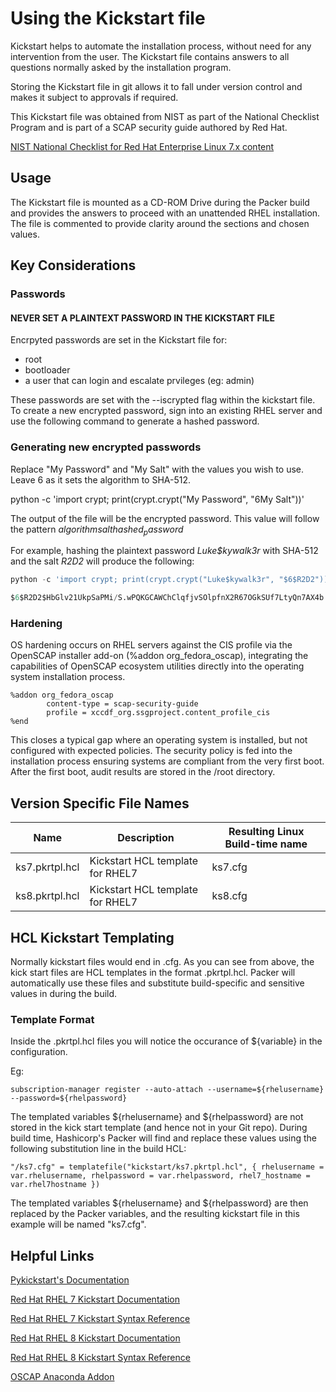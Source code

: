 # Using the Kickstart file
Kickstart helps to automate the installation process, without need for any intervention from the user. The Kickstart file contains answers to all questions normally asked by the installation program.

Storing the Kickstart file in git allows it to fall under version control and makes it subject to approvals if required.

This Kickstart file was obtained from NIST as part of the National Checklist Program and is part of a SCAP security guide authored by Red Hat.

[NIST National Checklist for Red Hat Enterprise Linux 7.x content](https://nvd.nist.gov/ncp/checklist/811)

## Usage
The Kickstart file is mounted as a CD-ROM Drive during the Packer build and provides the answers to proceed with an unattended RHEL installation.  The file is commented to provide clarity around the sections and chosen values.

## Key Considerations
### Passwords

#### NEVER SET A PLAINTEXT PASSWORD IN THE KICKSTART FILE

Encrpyted passwords are set in the Kickstart file for:

* root
* bootloader
* a user that can login and escalate prvileges (eg: admin)

These passwords are set with the --iscrypted flag within the kickstart file. To create a new encrypted password, sign into an existing RHEL server and use the following command to generate a hashed password.

### Generating new encrypted passwords

Replace "My Password" and "My Salt" with the values you wish to use.  Leave $6$ as it sets the algorithm to SHA-512.

python -c 'import crypt; print(crypt.crypt("My Password", "$6$My Salt"))'

The output of the file will be the encrypted password.  This value will follow the pattern *$algorithm$salt$hashed_password$*

For example, hashing the plaintext password *Luke$kywalk3r* with SHA-512 and the salt *R2D2* will produce the following:

```python
python -c 'import crypt; print(crypt.crypt("Luke$kywalk3r", "$6$R2D2"))'

$6$R2D2$HbGlv21UkpSaPMi/S.wPQKGCAWChClqfjvSOlpfnX2R67OGkSUf7LtyQn7AX4b.UyRZ5x/bsSxrYfGLuwXO8A/
```

### Hardening

OS hardening occurs on RHEL servers against the CIS profile via the OpenSCAP installer add-on (%addon org_fedora_oscap), integrating the capabilities of OpenSCAP ecosystem utilities directly into the operating system installation process.


```
%addon org_fedora_oscap
        content-type = scap-security-guide
        profile = xccdf_org.ssgproject.content_profile_cis
%end
```

This closes a typical gap where an operating system is installed, but not configured with expected policies. The security policy is fed into the installation process ensuring systems are compliant from the very first boot. After the first boot, audit results are stored in the /root directory.


## Version Specific File Names
| Name           | Description                      | Resulting Linux Build-time name|
|----------------|----------------------------------|--------------------------------|
| ks7.pkrtpl.hcl | Kickstart HCL template for RHEL7 | ks7.cfg                        |
| ks8.pkrtpl.hcl | Kickstart HCL template for RHEL7 | ks8.cfg                        |            


## HCL Kickstart Templating
Normally kickstart files would end in <filename>.cfg.   As you can see from above, the kick start files are HCL templates in the format <filename>.pkrtpl.hcl.    Packer will automatically use these files and substitute build-specific and sensitive values in during the build.

### Template Format
Inside the <filename>.pkrtpl.hcl files you will notice the occurance of ${variable} in the configuration.

Eg: 
```
subscription-manager register --auto-attach --username=${rhelusername} --password=${rhelpassword}
```
The templated variables ${rhelusername} and ${rhelpassword} are not stored in the kick start template (and hence not in your Git repo).
During build time, Hashicorp's Packer will find and replace these values using the following substitution line in the build HCL:
```
"/ks7.cfg" = templatefile("kickstart/ks7.pkrtpl.hcl", { rhelusername = var.rhelusername, rhelpassword = var.rhelpassword, rhel7_hostname = var.rhel7hostname })
```

The templated variables ${rhelusername} and ${rhelpassword} are then replaced by the Packer variables, and the resulting kickstart file in this example will be named "ks7.cfg".

## Helpful Links

[Pykickstart's Documentation](https://pykickstart.readthedocs.io/en/latest/)

[Red Hat RHEL 7 Kickstart Documentation](https://access.redhat.com/documentation/en-us/red_hat_enterprise_linux/7/html/installation_guide/sect-kickstart-howto)

[Red Hat RHEL 7 Kickstart Syntax Reference](https://access.redhat.com/documentation/en-us/red_hat_enterprise_linux/7/html/installation_guide/sect-kickstart-syntax)

[Red Hat RHEL 8 Kickstart Documentation](https://access.redhat.com/documentation/en-us/red_hat_enterprise_linux/8/html/performing_an_advanced_rhel_installation/performing_an_automated_installation_using_kickstart)

[Red Hat RHEL 8 Kickstart Syntax Reference](https://access.redhat.com/documentation/en-us/red_hat_enterprise_linux/8/html/performing_an_advanced_rhel_installation/kickstart-commands-and-options-reference_installing-rhel-as-an-experienced-user)

[OSCAP Anaconda Addon](https://www.open-scap.org/tools/oscap-anaconda-addon/)

